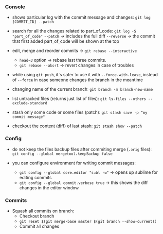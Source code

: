 ### Console

- shows particular log with the commit message and changes: `git log [COMMIT_ID] --patch`

- search for all the changes related to part_of_code: `git log -S "part_of_code"`
  `--patch` -> includes the full diff
  `--reverse` -> the commit that first added part_of_code will be shown at the top

- edit, merge and reorder commits -> `git rebase --interactive`
  - `head~3` option -> rebase last three commits.
  - `git rebase --abort` -> revert changes in case of troubles

- while using `git push`, it's safer to use it with `--force-with-lease`, instead of `--force` in case someone changes the branch in the meantime

- changing name of the current branch: `git branch -m branch-new-name`

- list untracked files (returns just list of files): `git ls-files --others --exclude-standard`

- stash only some code or some files (patch): `git stash save -p "my commit message"`

- checkout the content (diff) of last stash: `git stash show --patch` 

### Config

- do not keep the files backup files after commiting merge (`.orig` files): `git config --global mergetool.keepBackup false`

- you can configure environment for writing commit messages:
  - `git config --global core.editor "subl -w"` -> opens up sublime for editing commits
  - `git config --global commit.verbose true` -> this shows the diff changes in the editor window

### Commits

- Squash all commits on branch:
  - Checkout branch
  - `git reset $(git merge-base master $(git branch --show-current))`
  - Commit all changes
